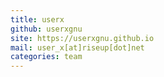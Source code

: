 ```yaml
---
title: userx
github: userxgnu
site: https://userxgnu.github.io
mail: user_x[at]riseup[dot]net
categories: team
---
```

